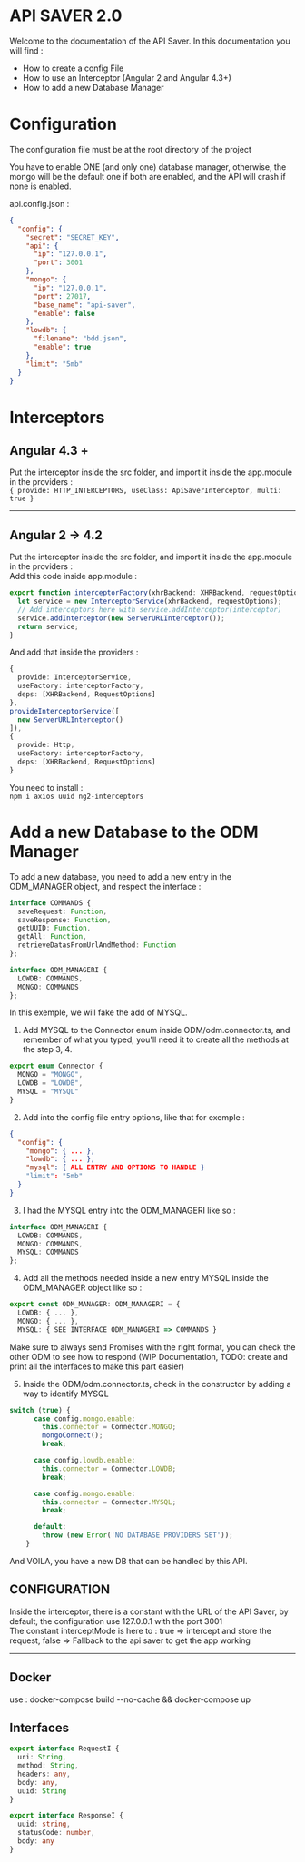 # API SAVER 2.0

Welcome to the documentation of the API Saver.
In this documentation you will find :

 - How to create a config File
 - How to use an Interceptor (Angular 2 and Angular 4.3+)
 - How to add a new Database Manager

# Configuration

The configuration file must be at the root directory of the project

You have to enable ONE (and only one) database manager, otherwise, the mongo will be the default one if both are enabled, and the API will crash if none is enabled.

api.config.json :
```json 
{
  "config": {
    "secret": "SECRET_KEY",
    "api": {
      "ip": "127.0.0.1",
      "port": 3001
    },
    "mongo": {
      "ip": "127.0.0.1",
      "port": 27017,
      "base_name": "api-saver",
      "enable": false
    },
    "lowdb": {
      "filename": "bdd.json",
      "enable": true
    },
    "limit": "5mb"
  }
}
```

# Interceptors

## Angular 4.3 +

Put the interceptor inside the src folder, and import it inside the app.module in the providers :  
`{ provide: HTTP_INTERCEPTORS, useClass: ApiSaverInterceptor, multi: true }`

---

## Angular 2 -> 4.2
Put the interceptor inside the src folder, and import it inside the app.module in the providers :  
Add this code inside app.module :  

```typescript 
export function interceptorFactory(xhrBackend: XHRBackend, requestOptions: RequestOptions) {
  let service = new InterceptorService(xhrBackend, requestOptions);
  // Add interceptors here with service.addInterceptor(interceptor)
  service.addInterceptor(new ServerURLInterceptor());
  return service;
}
```

And add that inside the providers :  
```typescript
{
  provide: InterceptorService,
  useFactory: interceptorFactory,
  deps: [XHRBackend, RequestOptions]
},
provideInterceptorService([
  new ServerURLInterceptor()
]),
{
  provide: Http,
  useFactory: interceptorFactory,
  deps: [XHRBackend, RequestOptions]
}
```
  
You need to install :  
`npm i axios uuid ng2-interceptors`

# Add a new Database to the ODM Manager

To add a new database, you need to add a new entry in the ODM_MANAGER object, and respect the interface :

```typescript
interface COMMANDS {
  saveRequest: Function,
  saveResponse: Function,
  getUUID: Function,
  getAll: Function,
  retrieveDatasFromUrlAndMethod: Function
};

interface ODM_MANAGERI {
  LOWDB: COMMANDS,
  MONGO: COMMANDS
};
```

In this exemple, we will fake the add of MYSQL.

1. Add MYSQL to the Connector enum inside ODM/odm.connector.ts, and remember of what you typed, you'll need it to create all the methods at the step 3, 4.
```typescript
export enum Connector {
  MONGO = "MONGO",
  LOWDB = "LOWDB",
  MYSQL = "MYSQL"
}
```

2. Add into the config file entry options, like that for exemple :
```json 
{
  "config": {
    "mongo": { ... },
    "lowdb": { ... },
    "mysql": { ALL ENTRY AND OPTIONS TO HANDLE }
    "limit": "5mb"
  }
}
```

3. I had the MYSQL entry into the ODM_MANAGERI like so :
```typescript
interface ODM_MANAGERI {
  LOWDB: COMMANDS,
  MONGO: COMMANDS,
  MYSQL: COMMANDS
};
```

4. Add all the methods needed inside a new entry MYSQL inside the ODM_MANAGER object like so :
```typescript
export const ODM_MANAGER: ODM_MANAGERI = {
  LOWDB: { ... },
  MONGO: { ... },
  MYSQL: { SEE INTERFACE ODM_MANAGERI => COMMANDS }
```

Make sure to always send Promises with the right format, you can check the other ODM to see how to respond (WIP Documentation, TODO: create and print all the interfaces to make this part easier)

5. Inside the ODM/odm.connector.ts, check in the constructor by adding a way to identify MYSQL
```typescript
switch (true) {
      case config.mongo.enable:
        this.connector = Connector.MONGO;
        mongoConnect();
        break;

      case config.lowdb.enable:
        this.connector = Connector.LOWDB;
        break;

      case config.mongo.enable:
        this.connector = Connector.MYSQL;
        break;

      default:
        throw (new Error('NO DATABASE PROVIDERS SET'));
    }
```

And VOILA, you have a new DB that can be handled by this API.

## CONFIGURATION
Inside the interceptor, there is a constant with the URL of the API Saver, by default, the configuration use 127.0.0.1 with the port 3001  
The constant interceptMode is here to : true => intercept and store the request, false => Fallback to the api saver to get the app working

---

## Docker
use : docker-compose build --no-cache && docker-compose up

## Interfaces

```typescript
export interface RequestI {
  uri: String,
  method: String,
  headers: any,
  body: any,
  uuid: String
}
```

```typescript
export interface ResponseI {
  uuid: string,
  statusCode: number,
  body: any
}
```